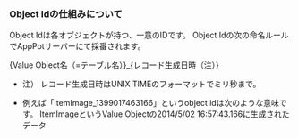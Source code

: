 ### Object Idの仕組みについて

Object Idは各オブジェクトが持つ、一意のIDです。
Object Idの次の命名ルールでAppPotサーバーにて採番されます。

{Value Object名（=テーブル名）}_{レコード生成日時（注）}

+ 注）
レコード生成日時はUNIX TIMEのフォーマットでミリ秒まで。

+ 例えば「ItemImage_1399017463166」というobject idは次のような意味です。
ItemImageというValue Objectの2014/5/02 16:57:43.166に生成されたデータ
